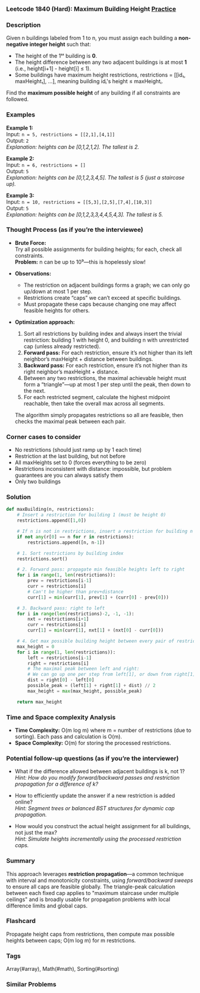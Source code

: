 ### Leetcode 1840 (Hard): Maximum Building Height [Practice](https://leetcode.com/problems/maximum-building-height)

### Description  
Given n buildings labeled from 1 to n, you must assign each building a **non-negative integer height** such that:
- The height of the 1ˢᵗ building is **0**.
- The height difference between any two adjacent buildings is at most **1** (i.e., height[i+1] - height[i] ≤ 1).
- Some buildings have maximum height restrictions, restrictions = [[id₁, maxHeight₁], ...], meaning building idᵢ's height ≤ maxHeightᵢ.

Find the **maximum possible height** of any building if all constraints are followed.

### Examples  

**Example 1:**  
Input: `n = 5, restrictions = [[2,1],[4,1]]`  
Output: `2`  
*Explanation: heights can be [0,1,2,1,2]. The tallest is 2.*

**Example 2:**  
Input: `n = 6, restrictions = []`  
Output: `5`  
*Explanation: heights can be [0,1,2,3,4,5]. The tallest is 5 (just a staircase up).*

**Example 3:**  
Input: `n = 10, restrictions = [[5,3],[2,5],[7,4],[10,3]]`  
Output: `5`  
*Explanation: heights can be [0,1,2,3,3,4,4,5,4,3]. The tallest is 5.*

### Thought Process (as if you’re the interviewee)  

- **Brute Force:**  
  Try all possible assignments for building heights; for each, check all constraints.  
  **Problem:** n can be up to 10⁹—this is hopelessly slow!

- **Observations:**  
  - The restriction on adjacent buildings forms a graph; we can only go up/down at most 1 per step.
  - Restrictions create “caps” we can’t exceed at specific buildings.
  - Must propagate these caps because changing one may affect feasible heights for others.

- **Optimization approach:**  
  1. Sort all restrictions by building index and always insert the trivial restriction: building 1 with height 0, and building n with unrestricted cap (unless already restricted).
  2. **Forward pass:** For each restriction, ensure it’s not higher than its left neighbor’s maxHeight + distance between buildings.
  3. **Backward pass:** For each restriction, ensure it’s not higher than its right neighbor’s maxHeight + distance.
  4. Between any two restrictions, the maximal achievable height must form a “triangle”—up at most 1 per step until the peak, then down to the next.
  5. For each restricted segment, calculate the highest midpoint reachable, then take the overall max across all segments.

  The algorithm simply propagates restrictions so all are feasible, then checks the maximal peak between each pair.

### Corner cases to consider  
- No restrictions (should just ramp up by 1 each time)
- Restriction at the last building, but not before
- All maxHeights set to 0 (forces everything to be zero)
- Restrictions inconsistent with distance: impossible, but problem guarantees are you can always satisfy them
- Only two buildings

### Solution

```python
def maxBuilding(n, restrictions):
    # Insert a restriction for building 1 (must be height 0)
    restrictions.append([1,0])

    # If n is not in restrictions, insert a restriction for building n with no cap (maxHeight = n-1)
    if not any(r[0] == n for r in restrictions):
        restrictions.append([n, n-1])

    # 1. Sort restrictions by building index
    restrictions.sort()

    # 2. Forward pass: propagate min feasible heights left to right
    for i in range(1, len(restrictions)):
        prev = restrictions[i-1]
        curr = restrictions[i]
        # Can't be higher than prev+distance
        curr[1] = min(curr[1], prev[1] + (curr[0] - prev[0]))

    # 3. Backward pass: right to left
    for i in range(len(restrictions)-2, -1, -1):
        nxt = restrictions[i+1]
        curr = restrictions[i]
        curr[1] = min(curr[1], nxt[1] + (nxt[0] - curr[0]))

    # 4. Get max possible building height between every pair of restrictions
    max_height = 0
    for i in range(1, len(restrictions)):
        left = restrictions[i-1]
        right = restrictions[i]
        # The maximal peak between left and right:
        # We can go up one per step from left[1], or down from right[1]
        dist = right[0] - left[0]
        possible_peak = (left[1] + right[1] + dist) // 2
        max_height = max(max_height, possible_peak)

    return max_height
```

### Time and Space complexity Analysis  

- **Time Complexity:** O(m log m) where m = number of restrictions (due to sorting). Each pass and calculation is O(m).
- **Space Complexity:** O(m) for storing the processed restrictions.

### Potential follow-up questions (as if you’re the interviewer)  

- What if the difference allowed between adjacent buildings is k, not 1?  
  *Hint: How do you modify forward/backward passes and restriction propagation for a difference of k?*

- How to efficiently update the answer if a new restriction is added online?  
  *Hint: Segment trees or balanced BST structures for dynamic cap propagation.*

- How would you construct the actual height assignment for all buildings, not just the max?  
  *Hint: Simulate heights incrementally using the processed restriction caps.*

### Summary
This approach leverages **restriction propagation**—a common technique with interval and monotonicity constraints, using *forward/backward sweeps* to ensure all caps are feasible globally. The triangle-peak calculation between each fixed cap applies to "maximum staircase under multiple ceilings" and is broadly usable for propagation problems with local difference limits and global caps.


### Flashcard
Propagate height caps from restrictions, then compute max possible heights between caps; O(m log m) for m restrictions.

### Tags
Array(#array), Math(#math), Sorting(#sorting)

### Similar Problems
